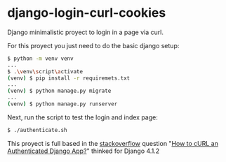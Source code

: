 # django-login-curl-cookies
Django minimalistic proyect to login in a page via curl.

For this proyect you just need to do the basic django setup:

``` bash
$ python -m venv venv
...
$ .\venv\script\activate
(venv) $ pip install -r requiremets.txt
...
(venv) $ python manage.py migrate
...
(venv) $ python manage.py runserver
```

Next, run the script to test the login and index page:

``` bash
$ ./authenticate.sh
```

This proyect is full based in the [stackoverflow](https://stackoverflow.com/) question "[How to cURL an Authenticated Django App?](https://stackoverflow.com/questions/21306515/how-to-curl-an-authenticated-django-app)" thinked for Django 4.1.2
